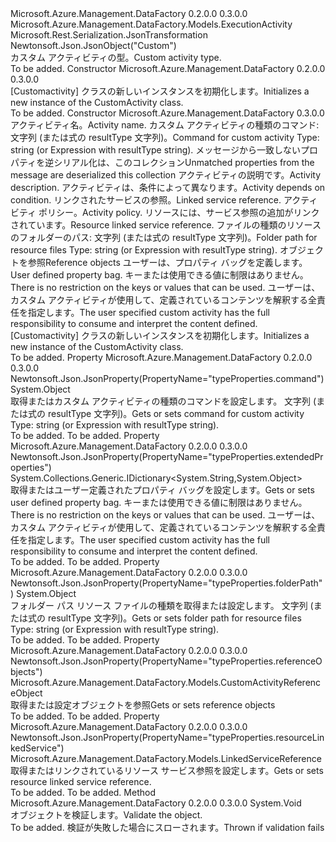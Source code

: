 <Type Name="CustomActivity" FullName="Microsoft.Azure.Management.DataFactory.Models.CustomActivity">
  <TypeSignature Language="C#" Value="public class CustomActivity : Microsoft.Azure.Management.DataFactory.Models.ExecutionActivity" />
  <TypeSignature Language="ILAsm" Value=".class public auto ansi beforefieldinit CustomActivity extends Microsoft.Azure.Management.DataFactory.Models.ExecutionActivity" />
  <TypeSignature Language="DocId" Value="T:Microsoft.Azure.Management.DataFactory.Models.CustomActivity" />
  <TypeSignature Language="VB.NET" Value="Public Class CustomActivity&#xA;Inherits ExecutionActivity" />
  <TypeSignature Language="F#" Value="type CustomActivity = class&#xA;    inherit ExecutionActivity" />
  <AssemblyInfo>
    <AssemblyName>Microsoft.Azure.Management.DataFactory</AssemblyName>
    <AssemblyVersion>0.2.0.0</AssemblyVersion>
    <AssemblyVersion>0.3.0.0</AssemblyVersion>
  </AssemblyInfo>
  <Base>
    <BaseTypeName>Microsoft.Azure.Management.DataFactory.Models.ExecutionActivity</BaseTypeName>
  </Base>
  <Interfaces />
  <Attributes>
    <Attribute>
      <AttributeName>Microsoft.Rest.Serialization.JsonTransformation</AttributeName>
    </Attribute>
    <Attribute>
      <AttributeName>Newtonsoft.Json.JsonObject("Custom")</AttributeName>
    </Attribute>
  </Attributes>
  <Docs>
    <summary>
            <span data-ttu-id="d46b4-101">カスタム アクティビティの型。</span><span class="sxs-lookup"><span data-stu-id="d46b4-101">Custom activity type.</span></span>
            </summary>
    <remarks>To be added.</remarks>
  </Docs>
  <Members>
    <Member MemberName=".ctor">
      <MemberSignature Language="C#" Value="public CustomActivity ();" />
      <MemberSignature Language="ILAsm" Value=".method public hidebysig specialname rtspecialname instance void .ctor() cil managed" />
      <MemberSignature Language="DocId" Value="M:Microsoft.Azure.Management.DataFactory.Models.CustomActivity.#ctor" />
      <MemberSignature Language="VB.NET" Value="Public Sub New ()" />
      <MemberType>Constructor</MemberType>
      <AssemblyInfo>
        <AssemblyName>Microsoft.Azure.Management.DataFactory</AssemblyName>
        <AssemblyVersion>0.2.0.0</AssemblyVersion>
        <AssemblyVersion>0.3.0.0</AssemblyVersion>
      </AssemblyInfo>
      <Parameters />
      <Docs>
        <summary>
            <span data-ttu-id="d46b4-102">[Customactivity] クラスの新しいインスタンスを初期化します。</span><span class="sxs-lookup"><span data-stu-id="d46b4-102">Initializes a new instance of the CustomActivity class.</span></span>
            </summary>
        <remarks>To be added.</remarks>
      </Docs>
    </Member>
    <Member MemberName=".ctor">
      <MemberSignature Language="C#" Value="public CustomActivity (string name, object command, System.Collections.Generic.IDictionary&lt;string,object&gt; additionalProperties = null, string description = null, System.Collections.Generic.IList&lt;Microsoft.Azure.Management.DataFactory.Models.ActivityDependency&gt; dependsOn = null, Microsoft.Azure.Management.DataFactory.Models.LinkedServiceReference linkedServiceName = null, Microsoft.Azure.Management.DataFactory.Models.ActivityPolicy policy = null, Microsoft.Azure.Management.DataFactory.Models.LinkedServiceReference resourceLinkedService = null, object folderPath = null, Microsoft.Azure.Management.DataFactory.Models.CustomActivityReferenceObject referenceObjects = null, System.Collections.Generic.IDictionary&lt;string,object&gt; extendedProperties = null);" />
      <MemberSignature Language="ILAsm" Value=".method public hidebysig specialname rtspecialname instance void .ctor(string name, object command, class System.Collections.Generic.IDictionary`2&lt;string, object&gt; additionalProperties, string description, class System.Collections.Generic.IList`1&lt;class Microsoft.Azure.Management.DataFactory.Models.ActivityDependency&gt; dependsOn, class Microsoft.Azure.Management.DataFactory.Models.LinkedServiceReference linkedServiceName, class Microsoft.Azure.Management.DataFactory.Models.ActivityPolicy policy, class Microsoft.Azure.Management.DataFactory.Models.LinkedServiceReference resourceLinkedService, object folderPath, class Microsoft.Azure.Management.DataFactory.Models.CustomActivityReferenceObject referenceObjects, class System.Collections.Generic.IDictionary`2&lt;string, object&gt; extendedProperties) cil managed" />
      <MemberSignature Language="DocId" Value="M:Microsoft.Azure.Management.DataFactory.Models.CustomActivity.#ctor(System.String,System.Object,System.Collections.Generic.IDictionary{System.String,System.Object},System.String,System.Collections.Generic.IList{Microsoft.Azure.Management.DataFactory.Models.ActivityDependency},Microsoft.Azure.Management.DataFactory.Models.LinkedServiceReference,Microsoft.Azure.Management.DataFactory.Models.ActivityPolicy,Microsoft.Azure.Management.DataFactory.Models.LinkedServiceReference,System.Object,Microsoft.Azure.Management.DataFactory.Models.CustomActivityReferenceObject,System.Collections.Generic.IDictionary{System.String,System.Object})" />
      <MemberSignature Language="VB.NET" Value="Public Sub New (name As String, command As Object, Optional additionalProperties As IDictionary(Of String, Object) = null, Optional description As String = null, Optional dependsOn As IList(Of ActivityDependency) = null, Optional linkedServiceName As LinkedServiceReference = null, Optional policy As ActivityPolicy = null, Optional resourceLinkedService As LinkedServiceReference = null, Optional folderPath As Object = null, Optional referenceObjects As CustomActivityReferenceObject = null, Optional extendedProperties As IDictionary(Of String, Object) = null)" />
      <MemberSignature Language="F#" Value="new Microsoft.Azure.Management.DataFactory.Models.CustomActivity : string * obj * System.Collections.Generic.IDictionary&lt;string, obj&gt; * string * System.Collections.Generic.IList&lt;Microsoft.Azure.Management.DataFactory.Models.ActivityDependency&gt; * Microsoft.Azure.Management.DataFactory.Models.LinkedServiceReference * Microsoft.Azure.Management.DataFactory.Models.ActivityPolicy * Microsoft.Azure.Management.DataFactory.Models.LinkedServiceReference * obj * Microsoft.Azure.Management.DataFactory.Models.CustomActivityReferenceObject * System.Collections.Generic.IDictionary&lt;string, obj&gt; -&gt; Microsoft.Azure.Management.DataFactory.Models.CustomActivity" Usage="new Microsoft.Azure.Management.DataFactory.Models.CustomActivity (name, command, additionalProperties, description, dependsOn, linkedServiceName, policy, resourceLinkedService, folderPath, referenceObjects, extendedProperties)" />
      <MemberType>Constructor</MemberType>
      <AssemblyInfo>
        <AssemblyName>Microsoft.Azure.Management.DataFactory</AssemblyName>
        <AssemblyVersion>0.3.0.0</AssemblyVersion>
      </AssemblyInfo>
      <Parameters>
        <Parameter Name="name" Type="System.String" />
        <Parameter Name="command" Type="System.Object" />
        <Parameter Name="additionalProperties" Type="System.Collections.Generic.IDictionary&lt;System.String,System.Object&gt;" />
        <Parameter Name="description" Type="System.String" />
        <Parameter Name="dependsOn" Type="System.Collections.Generic.IList&lt;Microsoft.Azure.Management.DataFactory.Models.ActivityDependency&gt;" />
        <Parameter Name="linkedServiceName" Type="Microsoft.Azure.Management.DataFactory.Models.LinkedServiceReference" />
        <Parameter Name="policy" Type="Microsoft.Azure.Management.DataFactory.Models.ActivityPolicy" />
        <Parameter Name="resourceLinkedService" Type="Microsoft.Azure.Management.DataFactory.Models.LinkedServiceReference" />
        <Parameter Name="folderPath" Type="System.Object" />
        <Parameter Name="referenceObjects" Type="Microsoft.Azure.Management.DataFactory.Models.CustomActivityReferenceObject" />
        <Parameter Name="extendedProperties" Type="System.Collections.Generic.IDictionary&lt;System.String,System.Object&gt;" />
      </Parameters>
      <Docs>
        <param name="name"><span data-ttu-id="d46b4-103">アクティビティ名。</span><span class="sxs-lookup"><span data-stu-id="d46b4-103">Activity name.</span></span></param>
        <param name="command"><span data-ttu-id="d46b4-104">カスタム アクティビティの種類のコマンド: 文字列 (または式の resultType 文字列)。</span><span class="sxs-lookup"><span data-stu-id="d46b4-104">Command for custom activity Type: string (or Expression with resultType string).</span></span></param>
        <param name="additionalProperties"><span data-ttu-id="d46b4-105">メッセージから一致しないプロパティを逆シリアル化は、このコレクション</span><span class="sxs-lookup"><span data-stu-id="d46b4-105">Unmatched properties from the message are deserialized this collection</span></span></param>
        <param name="description"><span data-ttu-id="d46b4-106">アクティビティの説明です。</span><span class="sxs-lookup"><span data-stu-id="d46b4-106">Activity description.</span></span></param>
        <param name="dependsOn"><span data-ttu-id="d46b4-107">アクティビティは、条件によって異なります。</span><span class="sxs-lookup"><span data-stu-id="d46b4-107">Activity depends on condition.</span></span></param>
        <param name="linkedServiceName"><span data-ttu-id="d46b4-108">リンクされたサービスの参照。</span><span class="sxs-lookup"><span data-stu-id="d46b4-108">Linked service reference.</span></span></param>
        <param name="policy"><span data-ttu-id="d46b4-109">アクティビティ ポリシー。</span><span class="sxs-lookup"><span data-stu-id="d46b4-109">Activity policy.</span></span></param>
        <param name="resourceLinkedService"><span data-ttu-id="d46b4-110">リソースには、サービス参照の追加がリンクされています。</span><span class="sxs-lookup"><span data-stu-id="d46b4-110">Resource linked service reference.</span></span></param>
        <param name="folderPath"><span data-ttu-id="d46b4-111">ファイルの種類のリソースのフォルダーのパス: 文字列 (または式の resultType 文字列)。</span><span class="sxs-lookup"><span data-stu-id="d46b4-111">Folder path for resource files Type: string (or Expression with resultType string).</span></span></param>
        <param name="referenceObjects"><span data-ttu-id="d46b4-112">オブジェクトを参照</span><span class="sxs-lookup"><span data-stu-id="d46b4-112">Reference objects</span></span></param>
        <param name="extendedProperties"><span data-ttu-id="d46b4-113">ユーザーは、プロパティ バッグを定義します。</span><span class="sxs-lookup"><span data-stu-id="d46b4-113">User defined property bag.</span></span> <span data-ttu-id="d46b4-114">キーまたは使用できる値に制限はありません。</span><span class="sxs-lookup"><span data-stu-id="d46b4-114">There is no restriction on the keys or values that can be used.</span></span> <span data-ttu-id="d46b4-115">ユーザーは、カスタム アクティビティが使用して、定義されているコンテンツを解釈する全責任を指定します。</span><span class="sxs-lookup"><span data-stu-id="d46b4-115">The user specified custom activity has the full responsibility to consume and interpret the content defined.</span></span></param>
        <summary>
            <span data-ttu-id="d46b4-116">[Customactivity] クラスの新しいインスタンスを初期化します。</span><span class="sxs-lookup"><span data-stu-id="d46b4-116">Initializes a new instance of the CustomActivity class.</span></span>
            </summary>
        <remarks>To be added.</remarks>
      </Docs>
    </Member>
    <Member MemberName="Command">
      <MemberSignature Language="C#" Value="public object Command { get; set; }" />
      <MemberSignature Language="ILAsm" Value=".property instance object Command" />
      <MemberSignature Language="DocId" Value="P:Microsoft.Azure.Management.DataFactory.Models.CustomActivity.Command" />
      <MemberSignature Language="VB.NET" Value="Public Property Command As Object" />
      <MemberSignature Language="F#" Value="member this.Command : obj with get, set" Usage="Microsoft.Azure.Management.DataFactory.Models.CustomActivity.Command" />
      <MemberType>Property</MemberType>
      <AssemblyInfo>
        <AssemblyName>Microsoft.Azure.Management.DataFactory</AssemblyName>
        <AssemblyVersion>0.2.0.0</AssemblyVersion>
        <AssemblyVersion>0.3.0.0</AssemblyVersion>
      </AssemblyInfo>
      <Attributes>
        <Attribute>
          <AttributeName>Newtonsoft.Json.JsonProperty(PropertyName="typeProperties.command")</AttributeName>
        </Attribute>
      </Attributes>
      <ReturnValue>
        <ReturnType>System.Object</ReturnType>
      </ReturnValue>
      <Docs>
        <summary>
            <span data-ttu-id="d46b4-117">取得またはカスタム アクティビティの種類のコマンドを設定します。 文字列 (または式の resultType 文字列)。</span><span class="sxs-lookup"><span data-stu-id="d46b4-117">Gets or sets command for custom activity Type: string (or Expression with resultType string).</span></span>
            </summary>
        <value>To be added.</value>
        <remarks>To be added.</remarks>
      </Docs>
    </Member>
    <Member MemberName="ExtendedProperties">
      <MemberSignature Language="C#" Value="public System.Collections.Generic.IDictionary&lt;string,object&gt; ExtendedProperties { get; set; }" />
      <MemberSignature Language="ILAsm" Value=".property instance class System.Collections.Generic.IDictionary`2&lt;string, object&gt; ExtendedProperties" />
      <MemberSignature Language="DocId" Value="P:Microsoft.Azure.Management.DataFactory.Models.CustomActivity.ExtendedProperties" />
      <MemberSignature Language="VB.NET" Value="Public Property ExtendedProperties As IDictionary(Of String, Object)" />
      <MemberSignature Language="F#" Value="member this.ExtendedProperties : System.Collections.Generic.IDictionary&lt;string, obj&gt; with get, set" Usage="Microsoft.Azure.Management.DataFactory.Models.CustomActivity.ExtendedProperties" />
      <MemberType>Property</MemberType>
      <AssemblyInfo>
        <AssemblyName>Microsoft.Azure.Management.DataFactory</AssemblyName>
        <AssemblyVersion>0.2.0.0</AssemblyVersion>
        <AssemblyVersion>0.3.0.0</AssemblyVersion>
      </AssemblyInfo>
      <Attributes>
        <Attribute>
          <AttributeName>Newtonsoft.Json.JsonProperty(PropertyName="typeProperties.extendedProperties")</AttributeName>
        </Attribute>
      </Attributes>
      <ReturnValue>
        <ReturnType>System.Collections.Generic.IDictionary&lt;System.String,System.Object&gt;</ReturnType>
      </ReturnValue>
      <Docs>
        <summary>
            <span data-ttu-id="d46b4-118">取得またはユーザー定義されたプロパティ バッグを設定します。</span><span class="sxs-lookup"><span data-stu-id="d46b4-118">Gets or sets user defined property bag.</span></span> <span data-ttu-id="d46b4-119">キーまたは使用できる値に制限はありません。</span><span class="sxs-lookup"><span data-stu-id="d46b4-119">There is no restriction on the keys or values that can be used.</span></span> <span data-ttu-id="d46b4-120">ユーザーは、カスタム アクティビティが使用して、定義されているコンテンツを解釈する全責任を指定します。</span><span class="sxs-lookup"><span data-stu-id="d46b4-120">The user specified custom activity has the full responsibility to consume and interpret the content defined.</span></span>
            </summary>
        <value>To be added.</value>
        <remarks>To be added.</remarks>
      </Docs>
    </Member>
    <Member MemberName="FolderPath">
      <MemberSignature Language="C#" Value="public object FolderPath { get; set; }" />
      <MemberSignature Language="ILAsm" Value=".property instance object FolderPath" />
      <MemberSignature Language="DocId" Value="P:Microsoft.Azure.Management.DataFactory.Models.CustomActivity.FolderPath" />
      <MemberSignature Language="VB.NET" Value="Public Property FolderPath As Object" />
      <MemberSignature Language="F#" Value="member this.FolderPath : obj with get, set" Usage="Microsoft.Azure.Management.DataFactory.Models.CustomActivity.FolderPath" />
      <MemberType>Property</MemberType>
      <AssemblyInfo>
        <AssemblyName>Microsoft.Azure.Management.DataFactory</AssemblyName>
        <AssemblyVersion>0.2.0.0</AssemblyVersion>
        <AssemblyVersion>0.3.0.0</AssemblyVersion>
      </AssemblyInfo>
      <Attributes>
        <Attribute>
          <AttributeName>Newtonsoft.Json.JsonProperty(PropertyName="typeProperties.folderPath")</AttributeName>
        </Attribute>
      </Attributes>
      <ReturnValue>
        <ReturnType>System.Object</ReturnType>
      </ReturnValue>
      <Docs>
        <summary>
            <span data-ttu-id="d46b4-121">フォルダー パス リソース ファイルの種類を取得または設定します。 文字列 (または式の resultType 文字列)。</span><span class="sxs-lookup"><span data-stu-id="d46b4-121">Gets or sets folder path for resource files Type: string (or Expression with resultType string).</span></span>
            </summary>
        <value>To be added.</value>
        <remarks>To be added.</remarks>
      </Docs>
    </Member>
    <Member MemberName="ReferenceObjects">
      <MemberSignature Language="C#" Value="public Microsoft.Azure.Management.DataFactory.Models.CustomActivityReferenceObject ReferenceObjects { get; set; }" />
      <MemberSignature Language="ILAsm" Value=".property instance class Microsoft.Azure.Management.DataFactory.Models.CustomActivityReferenceObject ReferenceObjects" />
      <MemberSignature Language="DocId" Value="P:Microsoft.Azure.Management.DataFactory.Models.CustomActivity.ReferenceObjects" />
      <MemberSignature Language="VB.NET" Value="Public Property ReferenceObjects As CustomActivityReferenceObject" />
      <MemberSignature Language="F#" Value="member this.ReferenceObjects : Microsoft.Azure.Management.DataFactory.Models.CustomActivityReferenceObject with get, set" Usage="Microsoft.Azure.Management.DataFactory.Models.CustomActivity.ReferenceObjects" />
      <MemberType>Property</MemberType>
      <AssemblyInfo>
        <AssemblyName>Microsoft.Azure.Management.DataFactory</AssemblyName>
        <AssemblyVersion>0.2.0.0</AssemblyVersion>
        <AssemblyVersion>0.3.0.0</AssemblyVersion>
      </AssemblyInfo>
      <Attributes>
        <Attribute>
          <AttributeName>Newtonsoft.Json.JsonProperty(PropertyName="typeProperties.referenceObjects")</AttributeName>
        </Attribute>
      </Attributes>
      <ReturnValue>
        <ReturnType>Microsoft.Azure.Management.DataFactory.Models.CustomActivityReferenceObject</ReturnType>
      </ReturnValue>
      <Docs>
        <summary>
            <span data-ttu-id="d46b4-122">取得または設定オブジェクトを参照</span><span class="sxs-lookup"><span data-stu-id="d46b4-122">Gets or sets reference objects</span></span>
            </summary>
        <value>To be added.</value>
        <remarks>To be added.</remarks>
      </Docs>
    </Member>
    <Member MemberName="ResourceLinkedService">
      <MemberSignature Language="C#" Value="public Microsoft.Azure.Management.DataFactory.Models.LinkedServiceReference ResourceLinkedService { get; set; }" />
      <MemberSignature Language="ILAsm" Value=".property instance class Microsoft.Azure.Management.DataFactory.Models.LinkedServiceReference ResourceLinkedService" />
      <MemberSignature Language="DocId" Value="P:Microsoft.Azure.Management.DataFactory.Models.CustomActivity.ResourceLinkedService" />
      <MemberSignature Language="VB.NET" Value="Public Property ResourceLinkedService As LinkedServiceReference" />
      <MemberSignature Language="F#" Value="member this.ResourceLinkedService : Microsoft.Azure.Management.DataFactory.Models.LinkedServiceReference with get, set" Usage="Microsoft.Azure.Management.DataFactory.Models.CustomActivity.ResourceLinkedService" />
      <MemberType>Property</MemberType>
      <AssemblyInfo>
        <AssemblyName>Microsoft.Azure.Management.DataFactory</AssemblyName>
        <AssemblyVersion>0.2.0.0</AssemblyVersion>
        <AssemblyVersion>0.3.0.0</AssemblyVersion>
      </AssemblyInfo>
      <Attributes>
        <Attribute>
          <AttributeName>Newtonsoft.Json.JsonProperty(PropertyName="typeProperties.resourceLinkedService")</AttributeName>
        </Attribute>
      </Attributes>
      <ReturnValue>
        <ReturnType>Microsoft.Azure.Management.DataFactory.Models.LinkedServiceReference</ReturnType>
      </ReturnValue>
      <Docs>
        <summary>
            <span data-ttu-id="d46b4-123">取得またはリンクされているリソース サービス参照を設定します。</span><span class="sxs-lookup"><span data-stu-id="d46b4-123">Gets or sets resource linked service reference.</span></span>
            </summary>
        <value>To be added.</value>
        <remarks>To be added.</remarks>
      </Docs>
    </Member>
    <Member MemberName="Validate">
      <MemberSignature Language="C#" Value="public override void Validate ();" />
      <MemberSignature Language="ILAsm" Value=".method public hidebysig virtual instance void Validate() cil managed" />
      <MemberSignature Language="DocId" Value="M:Microsoft.Azure.Management.DataFactory.Models.CustomActivity.Validate" />
      <MemberSignature Language="VB.NET" Value="Public Overrides Sub Validate ()" />
      <MemberSignature Language="F#" Value="override this.Validate : unit -&gt; unit" Usage="customActivity.Validate " />
      <MemberType>Method</MemberType>
      <AssemblyInfo>
        <AssemblyName>Microsoft.Azure.Management.DataFactory</AssemblyName>
        <AssemblyVersion>0.2.0.0</AssemblyVersion>
        <AssemblyVersion>0.3.0.0</AssemblyVersion>
      </AssemblyInfo>
      <ReturnValue>
        <ReturnType>System.Void</ReturnType>
      </ReturnValue>
      <Parameters />
      <Docs>
        <summary>
            <span data-ttu-id="d46b4-124">オブジェクトを検証します。</span><span class="sxs-lookup"><span data-stu-id="d46b4-124">Validate the object.</span></span>
            </summary>
        <remarks>To be added.</remarks>
        <exception cref="T:Microsoft.Rest.ValidationException">
            <span data-ttu-id="d46b4-125">検証が失敗した場合にスローされます。</span><span class="sxs-lookup"><span data-stu-id="d46b4-125">Thrown if validation fails</span></span>
            </exception>
      </Docs>
    </Member>
  </Members>
</Type>